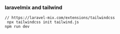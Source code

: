 ### laravelmix and tailwind

    // https://laravel-mix.com/extensions/tailwindcss
     npx tailwindcss init tailwind.js
    npm run dev